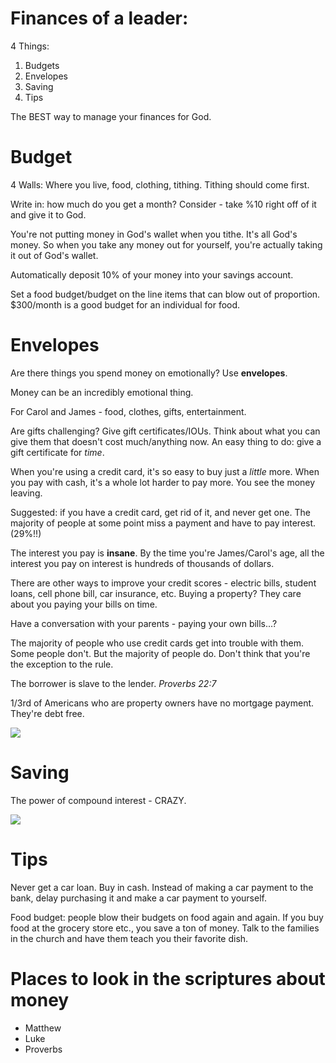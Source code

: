 
# Finances of a leader:
4 Things:

1. Budgets
2. Envelopes
3. Saving
4. Tips

The BEST way to manage your finances for God.

# Budget
4 Walls: Where you live, food, clothing, tithing.
Tithing should come first.

Write in: how much do you get a month?
Consider - take %10 right off of it and give it to God.

You're not putting money in God's wallet when you tithe. It's all God's money. So when you take any money out for yourself, you're actually taking it out of God's wallet.

Automatically deposit 10% of your money into your savings account.



Set a food budget/budget on the line items that can blow out of proportion.
$300/month is a good budget for an individual for food.

# Envelopes
Are there things you spend money on emotionally? Use **envelopes**.

Money can be an incredibly emotional thing.

For Carol and James - food, clothes, gifts, entertainment.

Are gifts challenging? Give gift certificates/IOUs. Think about what you can give them that doesn't cost much/anything now. An easy thing to do: give a gift certificate for *time*.

When you're using a credit card, it's so easy to buy just a *little* more. When you pay with cash, it's a whole lot harder to pay more. You see the money leaving.

Suggested: if you have a credit card, get rid of it, and never get one. The majority of people at some point miss a payment and have to pay interest. (29%!!) 

The interest you pay is **insane**. By the time you're James/Carol's age, all the interest you pay on interest is hundreds of thousands of dollars.

There are other ways to improve your credit scores - electric bills, student loans, cell phone bill, car insurance, etc. Buying a property? They care about you paying your bills on time.

Have a conversation with your parents - paying your own bills...?

The majority of people who use credit cards get into trouble with them. Some people don't. But the majority of people do. Don't think that you're the exception to the rule.

The borrower is slave to the lender. *Proverbs 22:7*

1/3rd of Americans who are property owners have no mortgage payment. They're debt free. 

![](https://espnfivethirtyeight.files.wordpress.com/2014/12/chalabi-datalab-home-3.png?quality=90&strip=all&w=575&ssl=1)

# Saving
The power of compound interest - CRAZY.

![](http://cdn.ramseysolutions.net/media/common_images/article_images/bvs/bvs_benarthur.jpg)

# Tips
Never get a car loan. Buy in cash. Instead of making a car payment to the bank, delay purchasing it and make a car payment to yourself. 

Food budget: people blow their budgets on food again and again. If you buy food at the grocery store etc., you save a ton of money. Talk to the families in the church and have them teach you their favorite dish.

# Places to look in the scriptures about money
- Matthew
- Luke
- Proverbs
